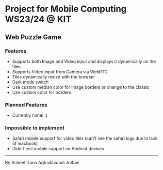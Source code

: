 # Project for Mobile Computing WS23/24 @ KIT

## Web Puzzle Game
### Features
- Supports both Image and Video input and displays it dynamically on the tiles
- Supports Video input from Camera via WebRTC
- Tiles dynamically resize with the browser
- Dark mode switch
- Use custom median color for image borders or change to the classic
- Use custom color for borders

### Planned Features
- Currently none! :)

### Impossible to implement
- Safari mobile support for video tiles (can't see the safari logs due to lack of macbook)
- Didn't test mobile support on Android devices

---
By Soheel Dario Aghadavoodi Jolfaei
